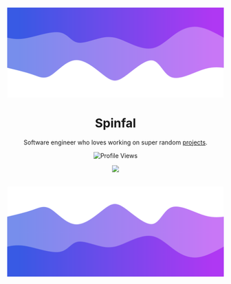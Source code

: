 
![Header](./header.png)

<h1 align="center">Spinfal</h1>
<p align="center">Software engineer who loves working on super random <a href="https://github.com/spinfal?tab=repositories">projects</a>.</p>
  <p align="center">
    <img src="https://komarev.com/ghpvc/?username=spinfal&style=for-the-badge&color=blueviolet" alt="Profile Views">
  </p>
</a>

<p align="center">
  <img src="https://discord.c99.nl/widget/theme-4/308440976723148800.png" />
  <br />
  <br />
</p>

![Footer](./footer.png)
<!-- 
  thanks 7ud for this readme
  https://github.com/7ud
-->
